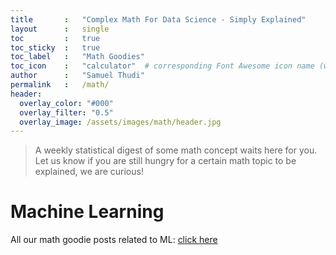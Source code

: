 ```yaml
---
title       :   "Complex Math For Data Science - Simply Explained"
layout      :   single
toc         :   true
toc_sticky  :   true
toc_label   :   "Math Goodies"
toc_icon    :   "calculator"  # corresponding Font Awesome icon name (without fa prefix)
author      :   "Samuel Thudi"
permalink   :   /math/
header: 
  overlay_color: "#000"
  overlay_filter: "0.5"
  overlay_image: /assets/images/math/header.jpg
---
```


> A weekly statistical digest of some math concept waits here for you. Let us know if you are still hungry for a certain
math topic to be explained, we are curious!

<h1>Machine Learning</h1>
All our math goodie posts related to ML: <a href="/tags/math-ml/">click here</a>